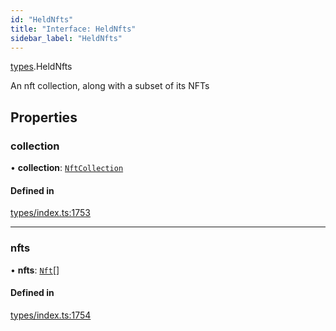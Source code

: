 ```yaml
---
id: "HeldNfts"
title: "Interface: HeldNfts"
sidebar_label: "HeldNfts"
---
```


[types](../../../modules/Types/Types.md).HeldNfts

An nft collection, along with a subset of its NFTs

## Properties

### collection

• **collection**: [`NftCollection`](../../../classes/API/Entities/Asset/NonFungible/NftCollection/NftCollection.md)

#### Defined in

[types/index.ts:1753](https://github.com/PolymeshAssociation/polymesh-sdk/blob/daafaa68f/src/types/index.ts#L1753)

___

### nfts

• **nfts**: [`Nft`](../../../classes/API/Entities/Asset/NonFungible/Nft/Nft.md)[]

#### Defined in

[types/index.ts:1754](https://github.com/PolymeshAssociation/polymesh-sdk/blob/daafaa68f/src/types/index.ts#L1754)
